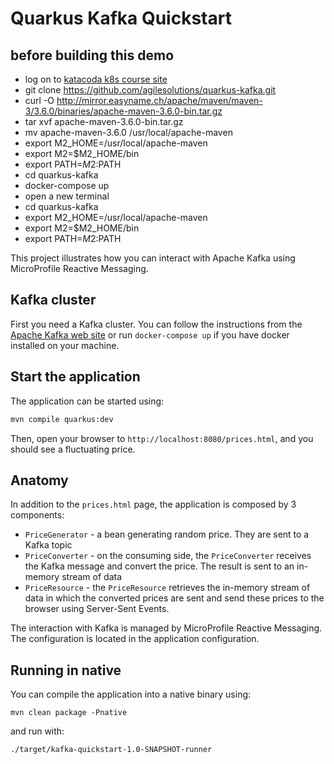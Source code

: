 Quarkus Kafka Quickstart
========================

## before building this demo

- log on to [katacoda k8s course site](https://www.katacoda.com/courses/kubernetes/launch-single-node-cluster)
- git clone https://github.com/agilesolutions/quarkus-kafka.git
- curl -O http://mirror.easyname.ch/apache/maven/maven-3/3.6.0/binaries/apache-maven-3.6.0-bin.tar.gz
- tar xvf apache-maven-3.6.0-bin.tar.gz
- mv apache-maven-3.6.0  /usr/local/apache-maven
- export M2_HOME=/usr/local/apache-maven
- export M2=$M2_HOME/bin
- export PATH=$M2:$PATH
- cd quarkus-kafka
- docker-compose up
- open a new terminal
- cd quarkus-kafka
- export M2_HOME=/usr/local/apache-maven
- export M2=$M2_HOME/bin
- export PATH=$M2:$PATH

This project illustrates how you can interact with Apache Kafka using MicroProfile Reactive Messaging.

## Kafka cluster

First you need a Kafka cluster. You can follow the instructions from the [Apache Kafka web site](https://kafka.apache.org/quickstart) or run `docker-compose up` if you have docker installed on your machine.

## Start the application

The application can be started using: 

```bash
mvn compile quarkus:dev
```  

Then, open your browser to `http://localhost:8080/prices.html`, and you should see a fluctuating price.

## Anatomy

In addition to the `prices.html` page, the application is composed by 3 components:

* `PriceGenerator` - a bean generating random price. They are sent to a Kafka topic
* `PriceConverter` - on the consuming side, the `PriceConverter` receives the Kafka message and convert the price.
The result is sent to an in-memory stream of data
* `PriceResource`  - the `PriceResource` retrieves the in-memory stream of data in which the converted prices are sent and send these prices to the browser using Server-Sent Events.

The interaction with Kafka is managed by MicroProfile Reactive Messaging.
The configuration is located in the application configuration.

## Running in native

You can compile the application into a native binary using:

`mvn clean package -Pnative`

and run with:

`./target/kafka-quickstart-1.0-SNAPSHOT-runner` 